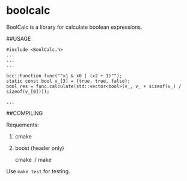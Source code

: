 boolcalc
========

BoolCalc is a library for calculate boolean expressions.


##USAGE

	#include <BoolCalc.h>
	...
	...
	...

	bcc::Function func(""x1 & x0 | (x2 + 1)"");
	static const bool v_[3] = {true, true, false};
	bool res = func.calculate(std::vector<bool>(v_, v_ + sizeof(v_) / sizeof(v_[0])));

	...

##COMPILING

Requements:

1) cmake

2) boost (header only)


	cmake ./
	make

Use `make test` for testing.
